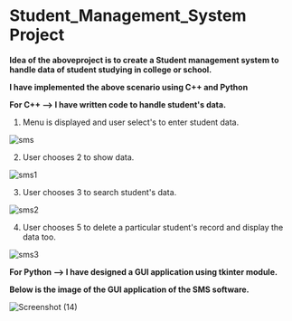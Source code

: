 # Student_Management_System Project

**Idea of the aboveproject is to create a Student management system to handle data of student studying in college or school.**

**I have implemented the above scenario using C++ and Python**

__For C++ --> I have written code to handle student's data.__

1. Menu is displayed and user select's to enter student data.

![sms](https://user-images.githubusercontent.com/77436945/118696830-517ab480-b82c-11eb-84d3-7eec4f422bbc.PNG)

2. User chooses 2 to show data.

![sms1](https://user-images.githubusercontent.com/77436945/118696827-50e21e00-b82c-11eb-9711-11a581e776e1.PNG)

3. User chooses 3 to search student's data. 

![sms2](https://user-images.githubusercontent.com/77436945/118696821-4fb0f100-b82c-11eb-81da-fe1e6ef49b5f.PNG)

4. User chooses 5 to delete a particular student's record and display the data too.

![sms3](https://user-images.githubusercontent.com/77436945/118696838-52abe180-b82c-11eb-9450-2ea7bb4d9c41.PNG)

__For Python --> I have designed a GUI application using tkinter module.__

__Below is the image of the GUI application of the SMS software.__

![Screenshot (14)](https://user-images.githubusercontent.com/77436945/118696849-5475a500-b82c-11eb-874b-cfe21ba320ea.png)
